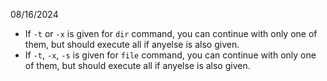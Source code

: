 08/16/2024
- If `-t` or `-x` is given for `dir` command, you can continue with only one of them, but should execute all if anyelse is also given.
- If `-t`, `-x`, `-s` is given for `file` command, you can continue with only one of them, but should execute all if anyelse is also given.